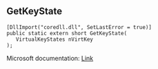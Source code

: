 ## GetKeyState

```
[DllImport("coredll.dll", SetLastError = true)]
public static extern short GetKeyState(
   VirtualKeyStates nVirtKey
);
```

Microsoft documentation: [Link](https://docs.microsoft.com/en-us/windows/win32/api/winuser/nf-winuser-getkeystate)
